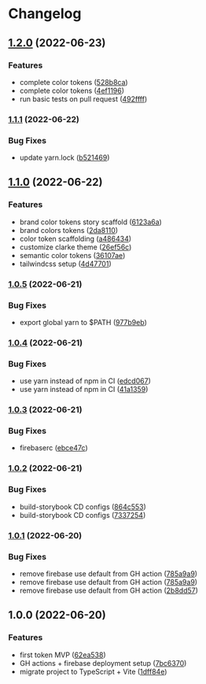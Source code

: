 # Changelog

## [1.2.0](https://www.github.com/clarke-energia/foton-ui/compare/v1.1.1...v1.2.0) (2022-06-23)


### Features

* complete color tokens ([528b8ca](https://www.github.com/clarke-energia/foton-ui/commit/528b8caae98830c8dbf39c028033a0fb4100e828))
* complete color tokens ([4ef1196](https://www.github.com/clarke-energia/foton-ui/commit/4ef11963c9a6c5514219fa1050a9127b8a206107))
* run basic tests on pull request ([492ffff](https://www.github.com/clarke-energia/foton-ui/commit/492ffff2a81fd962c065a7e05da9c0ba02c0f059))

### [1.1.1](https://www.github.com/clarke-energia/foton-ui/compare/v1.1.0...v1.1.1) (2022-06-22)


### Bug Fixes

* update yarn.lock ([b521469](https://www.github.com/clarke-energia/foton-ui/commit/b521469c6fbf1b74a1c4da56e806fc6101e051b3))

## [1.1.0](https://www.github.com/clarke-energia/foton-ui/compare/v1.0.5...v1.1.0) (2022-06-22)


### Features

* brand color tokens story scaffold ([6123a6a](https://www.github.com/clarke-energia/foton-ui/commit/6123a6a2996484d52980c121a90e69538fdca02c))
* brand colors tokens ([2da8110](https://www.github.com/clarke-energia/foton-ui/commit/2da81105c2a8bc0b04e59b06598af8d00405b1b4))
* color token scaffolding ([a486434](https://www.github.com/clarke-energia/foton-ui/commit/a4864348c203806f9d3504c6c16706b9216bee00))
* customize clarke theme ([26ef56c](https://www.github.com/clarke-energia/foton-ui/commit/26ef56c7dfe4090f2d30b5bdd71acba2ad531e51))
* semantic color tokens ([36107ae](https://www.github.com/clarke-energia/foton-ui/commit/36107ae46fa6b9a21f2485493f34bf984ff383a9))
* tailwindcss setup ([4d47701](https://www.github.com/clarke-energia/foton-ui/commit/4d4770124009a5aa00b36af3875672f1f8739bb9))

### [1.0.5](https://www.github.com/clarke-energia/foton-ui/compare/v1.0.4...v1.0.5) (2022-06-21)


### Bug Fixes

* export global yarn to $PATH ([977b9eb](https://www.github.com/clarke-energia/foton-ui/commit/977b9ebed430c48c6298006eff3a3e9fdc56ae85))

### [1.0.4](https://www.github.com/clarke-energia/foton-ui/compare/v1.0.3...v1.0.4) (2022-06-21)


### Bug Fixes

* use yarn instead of npm in CI ([edcd067](https://www.github.com/clarke-energia/foton-ui/commit/edcd067b31960331818daa949f98791b4b454707))
* use yarn instead of npm in CI ([41a1359](https://www.github.com/clarke-energia/foton-ui/commit/41a1359637dfb7f22dc5052ea3946160170827f1))

### [1.0.3](https://www.github.com/clarke-energia/foton-ui/compare/v1.0.2...v1.0.3) (2022-06-21)


### Bug Fixes

* firebaserc ([ebce47c](https://www.github.com/clarke-energia/foton-ui/commit/ebce47c938b2b48619d2ba25b36adebb6fb6d327))

### [1.0.2](https://www.github.com/clarke-energia/foton-ui/compare/v1.0.1...v1.0.2) (2022-06-21)


### Bug Fixes

* build-storybook CD configs ([864c553](https://www.github.com/clarke-energia/foton-ui/commit/864c5538d14dc8ac2bd88c69e6901f94b6249b9e))
* build-storybook CD configs ([7337254](https://www.github.com/clarke-energia/foton-ui/commit/7337254fca534d2a06bb795e7f8c136d6897b5b4))

### [1.0.1](https://www.github.com/clarke-energia/foton-ui/compare/v1.0.0...v1.0.1) (2022-06-20)


### Bug Fixes

* remove firebase use default from GH action ([785a9a9](https://www.github.com/clarke-energia/foton-ui/commit/785a9a9db4248b8ed0347c51a96d887bec2cf734))
* remove firebase use default from GH action ([785a9a9](https://www.github.com/clarke-energia/foton-ui/commit/785a9a9db4248b8ed0347c51a96d887bec2cf734))
* remove firebase use default from GH action ([2b8dd57](https://www.github.com/clarke-energia/foton-ui/commit/2b8dd5779b542f0a38f4a11e12a8b25db2a5d9b3))

## 1.0.0 (2022-06-20)


### Features

* first token MVP ([62ea538](https://www.github.com/clarke-energia/foton-ui/commit/62ea538cdc3bc5186bcc99d4e5077245479f3241))
* GH actions + firebase deployment setup ([7bc6370](https://www.github.com/clarke-energia/foton-ui/commit/7bc6370150727c89a0a4c17d709f2b4aadde69f1))
* migrate project to TypeScript + Vite ([1dff84e](https://www.github.com/clarke-energia/foton-ui/commit/1dff84e2ff0355fbbd0dd22df3687d43cf105ff3))
